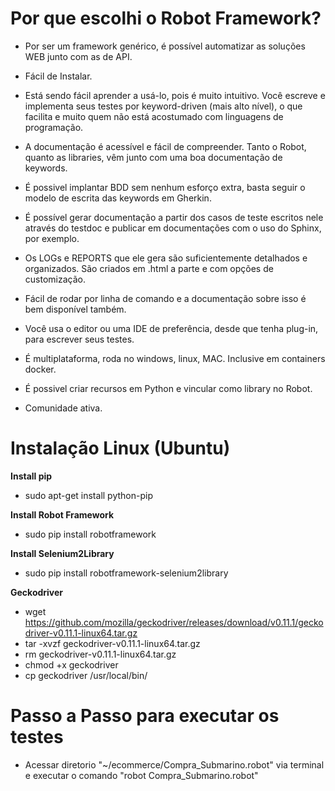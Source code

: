 # Por que escolhi o Robot Framework?

* Por ser um framework genérico, é possível automatizar as soluções WEB junto com as de API.

* Fácil de Instalar. 

* Está sendo fácil aprender a usá-lo, pois é muito intuitivo. Você escreve e implementa seus testes por keyword-driven (mais alto nível), o que facilita e muito quem não está acostumado com linguagens de programação.
 
* A documentação é acessível e fácil de compreender. Tanto o Robot, quanto as libraries, vêm junto com uma boa documentação de keywords.
 
* É possivel implantar BDD sem nenhum esforço extra, basta seguir o modelo de escrita das keywords em Gherkin.
 
* É possível gerar documentação a partir dos casos de teste escritos nele através do testdoc e publicar em documentações com o uso do Sphinx, por exemplo.
 
* Os LOGs e REPORTS que ele gera são suficientemente detalhados e organizados. São criados em .html a parte e com opções de customização.
 
* Fácil de rodar por linha de comando e a documentação sobre isso é bem disponível também.
 
* Você usa o editor ou uma IDE de preferência, desde que tenha plug-in, para escrever seus testes.
 
* É multiplataforma, roda no windows, linux, MAC. Inclusive em containers docker.
 
* É possivel criar recursos em Python e vincular como library no Robot.
 
* Comunidade ativa.


# Instalação Linux (Ubuntu)
**Install pip**
* sudo apt-get install python-pip

**Install Robot Framework**
* sudo pip install robotframework

**Install Selenium2Library**
* sudo pip install robotframework-selenium2library

**Geckodriver**
* wget https://github.com/mozilla/geckodriver/releases/download/v0.11.1/geckodriver-v0.11.1-linux64.tar.gz
* tar -xvzf geckodriver-v0.11.1-linux64.tar.gz
* rm geckodriver-v0.11.1-linux64.tar.gz
* chmod +x geckodriver
* cp geckodriver /usr/local/bin/


# Passo a Passo para executar os testes
* Acessar diretorio "~/ecommerce/Compra_Submarino.robot" via terminal e executar o comando "robot Compra_Submarino.robot"


